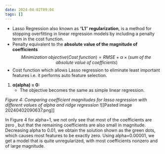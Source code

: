 ```yaml
---
date: 2024-04-02T09:04
tags: []
---
```

- Lasso Regression also known as “**L1**” **regularization**, is a method for stopping overfitting in linear regression models by including a penalty term in the cost function.
- Penalty equivalent to the **absolute value of the magnitude of coefficients**
$$Minimization\;objective(Cost\;function) = RMSE + \alpha \times (sum\;of\;the\;absolute\;value\;of\;coefficients)$$
- Cost function which allows Lasso regression to eliminate least important features i.e. it performs auto feature selection.

1. **α(alpha) = 0:**
	- The objective becomes the same as simple linear regression.

*Figure 4:
Comparing coefficient magnitudes for lasso regression with different values of alpha and ridge regression*
![[Pasted image 20240402090637.png]]

In Figure 4 for alpha=1, we not only see that most of the coefficients are zero , but that the remaining coefficients are also small in magnitude. Decreasing alpha to 0.01, we obtain the solution shown as the green dots, which causes most features to be exactly zero. Using alpha=0.00001, we get a model that is quite unregularized, with most coefficients nonzero and of large magnitude. 

